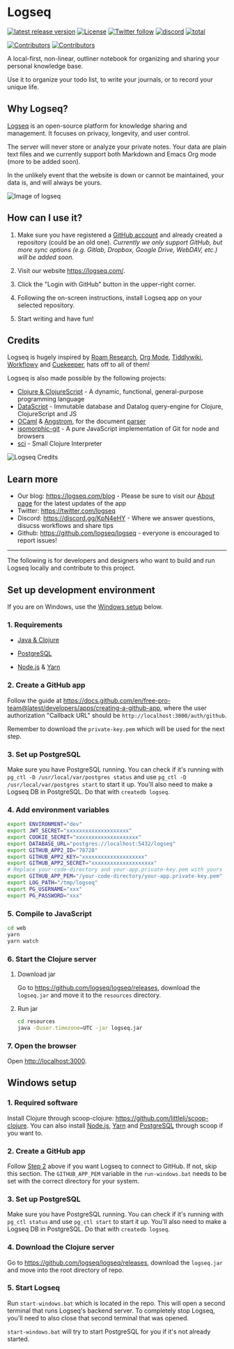 # Logseq

[![latest release version](https://img.shields.io/github/v/release/logseq/logseq)](https://github.com/logseq/logseq/releases)
[![License](https://img.shields.io/github/license/logseq/logseq?color=blue)](https://github.com/logseq/logseq/blob/master/LICENSE.md)
[![Twitter follow](https://img.shields.io/badge/follow-%40logseq-blue.svg?style=flat&logo=twitter)](https://twitter.com/logseq)
[![discord](https://img.shields.io/discord/725182569297215569?label=discord&logo=Discord&color=blue)](https://discord.gg/KpN4eHY)
[![total](https://opencollective.com/logseq/tiers/badge.svg?color=blue)](https://opencollective.com/logseq)

[![Contributors](https://opencollective.com/logseq/tiers/sponsors.svg?avatarHeight=24&width=600)](https://opencollective.com/logseq)
[![Contributors](https://opencollective.com/logseq/tiers/backers.svg?avatarHeight=24&width=600)](https://opencollective.com/logseq)

A local-first, non-linear, outliner notebook for organizing and sharing your personal knowledge base.

Use it to organize your todo list, to write your journals, or to record your unique life.

## Why Logseq?

[Logseq](https://logseq.com) is an open-source platform for knowledge sharing and management. It focuses on privacy, longevity, and user control.

The server will never store or analyze your private notes. Your data are plain text files and we currently support both Markdown and Emacs Org mode (more to be added soon).

In the unlikely event that the website is down or cannot be maintained, your data is, and will always be yours.

![Image of logseq](https://cdn.logseq.com/%2F8b9a461d-437e-4ca5-a2da-18b51077b5142020_07_25_Screenshot%202020-07-25%2013-29-49%20%2B0800.png?Expires=4749255017&Signature=Qbx6jkgAytqm6nLxVXQQW1igfcf~umV1OcG6jXUt09TOVhgXyA2Z5jHJ3AGJASNcphs31pZf4CjFQ5mRCyVKw6N8wb8Nn-MxuTJl0iI8o-jLIAIs9q1v-2cusCvuFfXH7bq6ir8Lpf0KYAprzuZ00FENin3dn6RBW35ENQwUioEr5Ghl7YOCr8bKew3jPV~OyL67MttT3wJig1j3IC8lxDDT8Ov5IMG2GWcHERSy00F3mp3tJtzGE17-OUILdeuTFz6d-NDFAmzB8BebiurYz0Bxa4tkcdLUpD5ToFHU08jKzZExoEUY8tvaZ1-t7djmo3d~BAXDtlEhC2L1YC2aVQ__&Key-Pair-Id=APKAJE5CCD6X7MP6PTEA)

## How can I use it?

1. Make sure you have registered a [GitHub account](https://github.com/join) and already created a repository (could be an old one). _Currently we only support GitHub, but more sync  options (e.g. Gitlab, Dropbox, Google Drive, WebDAV, etc.) will be added soon._

2. Visit our website <https://logseq.com/>.

3. Click the "Login with GitHub" button in the upper-right corner.

4. Following the on-screen instructions, install Logseq app on your selected repository.

5. Start writing and have fun!

## Credits

Logseq is hugely inspired by [Roam Research](https://roamresearch.com/), [Org Mode](https://orgmode.org/), [Tiddlywiki](https://tiddlywiki.com/), [Workflowy](https://workflowy.com/) and [Cuekeeper](https://github.com/talex5/cuekeeper), hats off to all of them!

Logseq is also made possible by the following projects:

- [Clojure & ClojureScript](https://clojure.org/) - A dynamic, functional, general-purpose programming language
- [DataScript](https://github.com/tonsky/datascript) - Immutable database and Datalog query-engine for Clojure, ClojureScript and JS
- [OCaml](https://ocaml.org/) & [Angstrom](https://github.com/inhabitedtype/angstrom), for the document [parser](https://github.com/mldoc/mldoc)
- [isomorphic-git](https://isomorphic-git.org/) - A pure JavaScript implementation of Git for node and browsers
- [sci](https://github.com/borkdude/sci) - Small Clojure Interpreter

![Logseq Credits](https://asset.logseq.com/static/img/credits.png)

## Learn more

- Our blog: https://logseq.com/blog - Please be sure to visit our [About page](https://logseq.com/blog/about) for the latest updates of the app
- Twitter: https://twitter.com/logseq
- Discord: https://discord.gg/KpN4eHY - Where we answer questions, disucss workflows and share tips
- Github: https://github.com/logseq/logseq - everyone is encouraged to report issues!

- - - -

The following is for developers and designers who want to build and run Logseq locally and contribute to this project.

## Set up development environment

If you are on Windows, use the [Windows setup](#windows-setup) below.

### 1. Requirements

- [Java & Clojure](https://clojure.org/guides/getting_started)

- [PostgreSQL](https://www.postgresql.org/download/)

- [Node.js](https://nodejs.org/en/download/) & [Yarn](https://classic.yarnpkg.com/en/docs/install/)

### 2. Create a GitHub app

Follow the guide at <https://docs.github.com/en/free-pro-team@latest/developers/apps/creating-a-github-app>, where the user authorization "Callback URL" should be `http://localhost:3000/auth/github`.

Remember to download the `private-key.pem` which will be used for the next step.

### 3. Set up PostgreSQL

Make sure you have PostgreSQL running. You can check if it's running with `pg_ctl -D /usr/local/var/postgres status` and use `pg_ctl -D /usr/local/var/postgres start` to start it up. You'll also need to make a Logseq DB in PostgreSQL. Do that with `createdb logseq`.

### 4. Add environment variables

``` bash
export ENVIRONMENT="dev"
export JWT_SECRET="xxxxxxxxxxxxxxxxxxxx"
export COOKIE_SECRET="xxxxxxxxxxxxxxxxxxxx"
export DATABASE_URL="postgres://localhost:5432/logseq"
export GITHUB_APP2_ID="78728"
export GITHUB_APP2_KEY="xxxxxxxxxxxxxxxxxxxx"
export GITHUB_APP2_SECRET="xxxxxxxxxxxxxxxxxxxx"
# Replace your-code-directory and your-app.private-key.pem with yours
export GITHUB_APP_PEM="/your-code-directory/your-app.private-key.pem"
export LOG_PATH="/tmp/logseq"
export PG_USERNAME="xxx"
export PG_PASSWORD="xxx"
```

### 5. Compile to JavaScript

``` bash
cd web
yarn
yarn watch
```

### 6. Start the Clojure server

1.  Download jar

    Go to <https://github.com/logseq/logseq/releases>, download the `logseq.jar` and move it to the `resources` directory.

2.  Run jar

    ``` bash
    cd resources
    java -Duser.timezone=UTC -jar logseq.jar
    ```

### 7. Open the browser

Open <http://localhost:3000>.

## Windows setup

### 1. Required software

Install Clojure through scoop-clojure: <https://github.com/littleli/scoop-clojure>. You can also install [Node.js](https://nodejs.org/en/), [Yarn](https://yarnpkg.com/) and [PostgreSQL](https://www.postgresql.org/download/) through scoop if you want to.

### 2. Create a GitHub app

Follow [Step 2](#2-create-a-github-app) above if you want Logseq to connect to GitHub. If not, skip this section. The `GITHUB_APP_PEM` variable in the `run-windows.bat` needs to be set with the correct directory for your system.

### 3. Set up PostgreSQL

Make sure you have PostgreSQL running. You can check if it's running with `pg_ctl status` and use `pg_ctl start` to start it up. You'll also need to make a Logseq DB in PostgreSQL. Do that with `createdb logseq`.

### 4. Download the Clojure server

Go to <https://github.com/logseq/logseq/releases>, download the `logseq.jar` and move into the root directory of repo.

### 5. Start Logseq

Run `start-windows.bat` which is located in the repo. This will open a second terminal that runs Logseq's backend server. To completely stop Logseq, you'll need to also close that second terminal that was opened.

`start-windows.bat` will try to start PostgreSQL for you if it's not already started.
